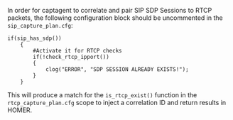 In order for captagent to correlate and pair SIP SDP Sessions to RTCP packets, the following configuration block should be uncommented in the ```sip_capture_plan.cfg```:
```
if(sip_has_sdp())
	{
		#Activate it for RTCP checks
		if(!check_rtcp_ipport())
		{
			clog("ERROR", "SDP SESSION ALREADY EXISTS!");
		}
	}
```

This will produce a match for the ```is_rtcp_exist()``` function in the ```rtcp_capture_plan.cfg``` scope to inject a correlation ID and return results in HOMER.
